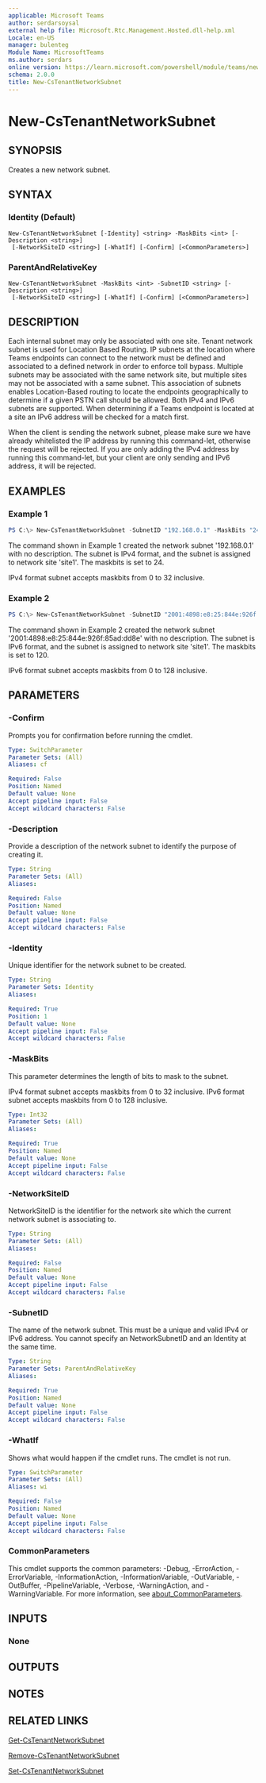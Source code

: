 ```yaml
---
applicable: Microsoft Teams
author: serdarsoysal
external help file: Microsoft.Rtc.Management.Hosted.dll-help.xml
Locale: en-US
manager: bulenteg
Module Name: MicrosoftTeams
ms.author: serdars
online version: https://learn.microsoft.com/powershell/module/teams/new-cstenantnetworksubnet
schema: 2.0.0
title: New-CsTenantNetworkSubnet
---
```


# New-CsTenantNetworkSubnet

## SYNOPSIS
Creates a new network subnet.

## SYNTAX

### Identity (Default)
```
New-CsTenantNetworkSubnet [-Identity] <string> -MaskBits <int> [-Description <string>]
 [-NetworkSiteID <string>] [-WhatIf] [-Confirm] [<CommonParameters>]
```

### ParentAndRelativeKey
```
New-CsTenantNetworkSubnet -MaskBits <int> -SubnetID <string> [-Description <string>]
 [-NetworkSiteID <string>] [-WhatIf] [-Confirm] [<CommonParameters>]
```

## DESCRIPTION
Each internal subnet may only be associated with one site. Tenant network subnet is used for Location Based Routing. IP subnets at the location where Teams endpoints can connect to the network must be defined and associated to a defined network in order to enforce toll bypass. Multiple subnets may be associated with the same network site, but multiple sites may not be associated with a same subnet. This association of subnets enables Location-Based routing to locate the endpoints geographically to determine if a given PSTN call should be allowed. Both IPv4 and IPv6 subnets are supported. When determining if a Teams endpoint is located at a site an IPv6 address will be checked for a match first.

When the client is sending the network subnet, please make sure we have already whitelisted the IP address by running this command-let, otherwise the request will be rejected. If you are only adding the IPv4 address by running this command-let, but your client are only sending and IPv6 address, it will be rejected.

## EXAMPLES

### Example 1
```powershell
PS C:\> New-CsTenantNetworkSubnet -SubnetID "192.168.0.1" -MaskBits "24" -NetworkSiteID "site1"
```

The command shown in Example 1 created the network subnet '192.168.0.1' with no description. The subnet is IPv4 format, and the subnet is assigned to network site 'site1'. The maskbits is set to 24.

IPv4 format subnet accepts maskbits from 0 to 32 inclusive.

### Example 2
```powershell
PS C:\> New-CsTenantNetworkSubnet -SubnetID "2001:4898:e8:25:844e:926f:85ad:dd8e" -MaskBits "120" -NetworkSiteID "site1"
```

The command shown in Example 2 created the network subnet '2001:4898:e8:25:844e:926f:85ad:dd8e' with no description. The subnet is IPv6 format, and the subnet is assigned to network site 'site1'. The maskbits is set to 120.

IPv6 format subnet accepts maskbits from 0 to 128 inclusive.

## PARAMETERS

### -Confirm
Prompts you for confirmation before running the cmdlet.

```yaml
Type: SwitchParameter
Parameter Sets: (All)
Aliases: cf

Required: False
Position: Named
Default value: None
Accept pipeline input: False
Accept wildcard characters: False
```

### -Description
Provide a description of the network subnet to identify the purpose of creating it.

```yaml
Type: String
Parameter Sets: (All)
Aliases:

Required: False
Position: Named
Default value: None
Accept pipeline input: False
Accept wildcard characters: False
```

### -Identity
Unique identifier for the network subnet to be created.

```yaml
Type: String
Parameter Sets: Identity
Aliases:

Required: True
Position: 1
Default value: None
Accept pipeline input: False
Accept wildcard characters: False
```

### -MaskBits
This parameter determines the length of bits to mask to the subnet.

IPv4 format subnet accepts maskbits from 0 to 32 inclusive. IPv6 format subnet accepts maskbits from 0 to 128 inclusive.

```yaml
Type: Int32
Parameter Sets: (All)
Aliases:

Required: True
Position: Named
Default value: None
Accept pipeline input: False
Accept wildcard characters: False
```

### -NetworkSiteID
NetworkSiteID is the identifier for the network site which the current network subnet is associating to.

```yaml
Type: String
Parameter Sets: (All)
Aliases:

Required: False
Position: Named
Default value: None
Accept pipeline input: False
Accept wildcard characters: False
```

### -SubnetID
The name of the network subnet. This must be a unique and valid IPv4 or IPv6 address. You cannot specify an NetworkSubnetID and an Identity at the same time.

```yaml
Type: String
Parameter Sets: ParentAndRelativeKey
Aliases:

Required: True
Position: Named
Default value: None
Accept pipeline input: False
Accept wildcard characters: False
```

### -WhatIf
Shows what would happen if the cmdlet runs.
The cmdlet is not run.

```yaml
Type: SwitchParameter
Parameter Sets: (All)
Aliases: wi

Required: False
Position: Named
Default value: None
Accept pipeline input: False
Accept wildcard characters: False
```

### CommonParameters
This cmdlet supports the common parameters: -Debug, -ErrorAction, -ErrorVariable, -InformationAction, -InformationVariable, -OutVariable, -OutBuffer, -PipelineVariable, -Verbose, -WarningAction, and -WarningVariable. For more information, see [about_CommonParameters](https://go.microsoft.com/fwlink/?LinkID=113216).

## INPUTS

### None

## OUTPUTS

## NOTES

## RELATED LINKS
[Get-CsTenantNetworkSubnet](https://learn.microsoft.com/powershell/module/teams/get-cstenantnetworksubnet)

[Remove-CsTenantNetworkSubnet](https://learn.microsoft.com/powershell/module/teams/remove-cstenantnetworksubnet)

[Set-CsTenantNetworkSubnet](https://learn.microsoft.com/powershell/module/teams/set-cstenantnetworksubnet)
